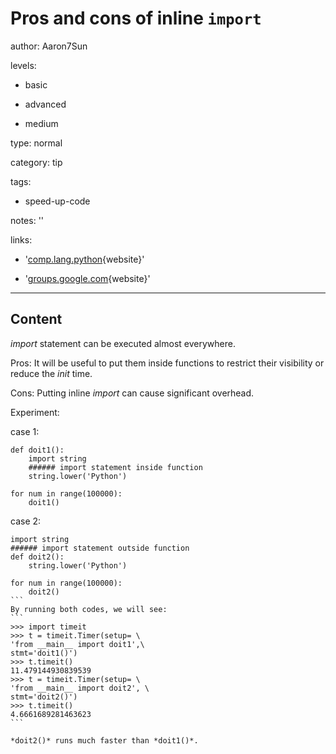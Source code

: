 # Pros and cons of inline `import`
author: Aaron7Sun

levels:

  - basic

  - advanced

  - medium

type: normal

category: tip

tags:

  - speed-up-code

notes: ''

links:

  - '[comp.lang.python](comp.lang.python){website}'

  - '[groups.google.com](groups.google.com){website}'

---
## Content

*import* statement can be executed almost everywhere. 

Pros: It will be useful to put them inside functions to restrict their visibility or reduce the *init* time. 

Cons: Putting inline *import* can cause significant overhead.

Experiment:

case 1:
```
def doit1():
    import string 
    ###### import statement inside function
    string.lower('Python')

for num in range(100000):
    doit1()
```

case 2:
````
import string 
###### import statement outside function
def doit2():
    string.lower('Python')

for num in range(100000):
    doit2()
```
By running both codes, we will see:
```
>>> import timeit
>>> t = timeit.Timer(setup= \
'from __main__ import doit1',\
stmt='doit1()')
>>> t.timeit()
11.479144930839539
>>> t = timeit.Timer(setup= \
'from __main__ import doit2', \
stmt='doit2()')
>>> t.timeit()
4.6661689281463623
```

*doit2()* runs much faster than *doit1()*.